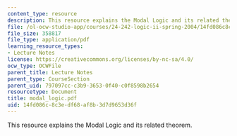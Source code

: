 ```yaml
---
content_type: resource
description: This resource explains the Modal Logic and its related theorem.
file: /ol-ocw-studio-app/courses/24-242-logic-ii-spring-2004/14fd086c8c3edf68af8b3d7d9653d36f_modal_logic.pdf
file_size: 358817
file_type: application/pdf
learning_resource_types:
- Lecture Notes
license: https://creativecommons.org/licenses/by-nc-sa/4.0/
ocw_type: OCWFile
parent_title: Lecture Notes
parent_type: CourseSection
parent_uid: 797097cc-c3b9-3653-0f40-c0f8598b2654
resourcetype: Document
title: modal_logic.pdf
uid: 14fd086c-8c3e-df68-af8b-3d7d9653d36f
---
```

This resource explains the Modal Logic and its related theorem.